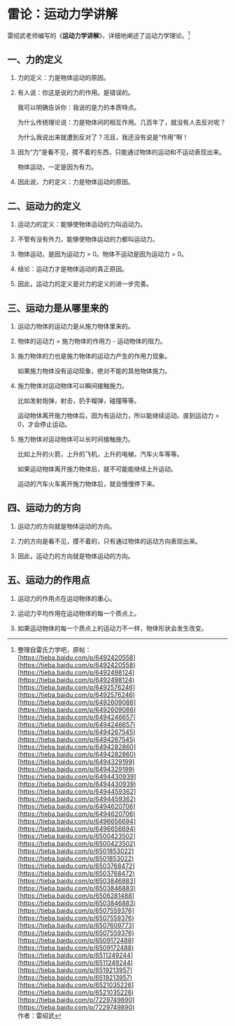 # 雷论：运动力学讲解
雷绍武老师编写的《**运动力学讲解**》，详细地阐述了运动力学理论。[^1]

## 一、力的定义
1. 力的定义：力是物体运动的原因。
2. 有人说：你这是说的力的作用。是错误的。
	
	我可以明确告诉你：我说的是力的本质特点。
	
	为什么传统理论说：力是物体间的相互作用。几百年了，就没有人去反对呢？
	
	为什么我说出来就遭到反对了？况且，我还没有说是“作用”啊！

3. 因为“力”是看不见，摸不着的东西，只能通过物体的运动和不运动表现出来。
	
	物体运动，一定是因为有力。

4. 因此说，力的定义：力是物体运动的原因。

## 二、运动力的定义
1. 运动力的定义：能够使物体运动的力叫运动力。

2. 不管有没有外力，能够使物体运动的力都叫运动力。

3. 物体运动，是因为运动力 > 0。物体不运动是因为运动力 = 0。

4. 结论：运动力才是物体运动的真正原因。

5. 因此，运动力的定义是对力的定义的进一步完善。

## 三、运动力是从哪里来的
1. 运动力物体的运动力是从施力物体里来的。

2. 物体的运动力 = 施力物体的作用力 - 运动物体的阻力。

3. 施力物体的力也是施力物体的运动力产生的作用力现象。

	如果施力物体没有运动现象，绝对不能的其他物体施力。

4. 施力物体对运动物体可以瞬间接触施力。

	比如发射炮弹，射击，扔手榴弹，碰撞等等。

	运动物体离开施力物体后，因为有运动力，所以能继续运动。直到运动力 = 0，才会停止运动。

5. 施力物体对运动物体可以长时间接触施力。

	比如上升的火箭，上升的飞机，上升的电梯，汽车火车等等。

	如果运动物体离开施力物体后，就不可能能继续上升运动。

	运动的汽车火车离开施力物体后，就会慢慢停下来。

## 四、运动力的方向
1. 运动力的方向就是物体运动的方向。

2. 力的方向是看不见，摸不着的，只有通过物体的运动方向表现出来。

3. 因此，运动力的方向就是物体运动的方向。

## 五、运动力的作用点
1. 运动力的作用点在运动物体的重心。

2. 运动力平均作用在运动物体的每一个质点上。

3. 如果运动物体的每一个质点上的运动力不一样，物体形状会发生改变。



[^1]: 整理自雷氏力学吧，原帖：<br>[https://tieba.baidu.com/p/6492420558](https://tieba.baidu.com/p/6492420558)<br>[https://tieba.baidu.com/p/6492498124](https://tieba.baidu.com/p/6492498124)<br>[https://tieba.baidu.com/p/6492576246](https://tieba.baidu.com/p/6492576246)<br>[https://tieba.baidu.com/p/6492609086](https://tieba.baidu.com/p/6492609086)<br>[https://tieba.baidu.com/p/6494246657](https://tieba.baidu.com/p/6494246657)<br>[https://tieba.baidu.com/p/6494267545](https://tieba.baidu.com/p/6494267545)<br>[https://tieba.baidu.com/p/6494282860](https://tieba.baidu.com/p/6494282860)<br>[https://tieba.baidu.com/p/6494329199](https://tieba.baidu.com/p/6494329199)<br>[https://tieba.baidu.com/p/6494430939](https://tieba.baidu.com/p/6494430939)<br>[https://tieba.baidu.com/p/6494459362](https://tieba.baidu.com/p/6494459362)<br>[https://tieba.baidu.com/p/6494620706](https://tieba.baidu.com/p/6494620706)<br>[https://tieba.baidu.com/p/6496656694](https://tieba.baidu.com/p/6496656694)<br>[https://tieba.baidu.com/p/6500423502](https://tieba.baidu.com/p/6500423502)<br>[https://tieba.baidu.com/p/6501853022](https://tieba.baidu.com/p/6501853022)<br>[https://tieba.baidu.com/p/6503768472](https://tieba.baidu.com/p/6503768472)<br>[https://tieba.baidu.com/p/6503846883](https://tieba.baidu.com/p/6503846883)<br>[https://tieba.baidu.com/p/6506281488](https://tieba.baidu.com/p/6503846883)<br>[https://tieba.baidu.com/p/6507559376](https://tieba.baidu.com/p/6507559376)<br>[https://tieba.baidu.com/p/6507609773](https://tieba.baidu.com/p/6507559376)<br>[https://tieba.baidu.com/p/6509172488](https://tieba.baidu.com/p/6509172488)<br>[https://tieba.baidu.com/p/6511249244](https://tieba.baidu.com/p/6511249244)<br>[https://tieba.baidu.com/p/6519213957](https://tieba.baidu.com/p/6519213957)<br>[https://tieba.baidu.com/p/6521035226](https://tieba.baidu.com/p/6521035226)<br>[https://tieba.baidu.com/p/7229749890](https://tieba.baidu.com/p/7229749890)<br>作者：雷绍武
